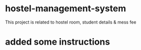 # hostel-management-system
This project is related to hostel room, student details &amp; mess fee


# added some instructions